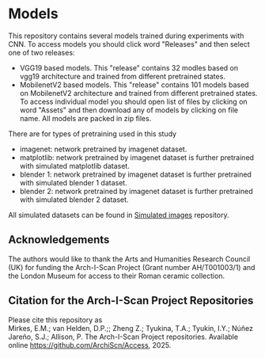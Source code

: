 # Models

This repository contains several models trained during experiments with CNN.
To access models you should click word "Releases" and then select one of two releases:
* VGG19 based models. This "release" contains 32 modles based on vgg19 architecture and trained from different pretrained states.
* MobilenetV2 based models. This "release" contains 101 models based on MobilenetV2 architecture and trained from different pretrained states.
To access individual model you should open list of files by clicking on word "Assets" and then download any of models by clicking on file name. All models are packed in zip files.

There are for types of pretraining used in this study
* imagenet: network pretrained by imagenet dataset.
* matplotlib: network pretrained by imagenet dataset is further pretrained with simulated matplotlib dataset.
* blender 1: network pretrained by imagenet dataset is further pretrained with simulated blender 1 dataset.
* blender 2: network pretrained by imagenet dataset is further pretrained with simulated blender 2 dataset.

All simulated datasets can be found in [Simulated images](https://github.com/ArchiScn/Simulated_images) repository.

## Acknowledgements
The authors would like to thank the Arts and Humanities Research Council (UK) for funding the Arch-I-Scan Project (Grant number AH/T001003/1) and the London Museum for access to their Roman ceramic collection.

## Citation for the Arch-I-Scan Project Repositories
Please cite this repository as<br>
Mirkes, E.M.; van Helden, D.P.;; Zheng Z.; Tyukina, T.A.; Tyukin, I.Y.; Núñez Jareño, S.J.; Allison, P. The Arch-I-Scan Project repositories. Available online https://github.com/ArchiScn/Access, 2025.
